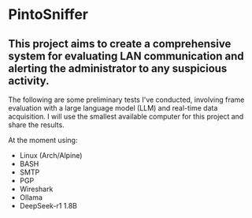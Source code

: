 # PintoSniffer

## This project aims to create a comprehensive system for evaluating LAN communication and alerting the administrator to any suspicious activity.

The following are some preliminary tests I've conducted, involving frame evaluation with a large language model (LLM) and real-time data acquisition. I will use the smallest available computer for this project and share the results.

At the moment using:
- Linux (Arch/Alpine)
- BASH
- SMTP
- PGP
- Wireshark
- Ollama
- DeepSeek-r1 1.8B
